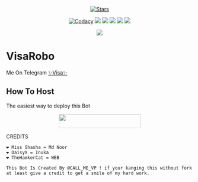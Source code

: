 <p align="center">
    <a href="https://github.com/callmevp/VisaRobo/stargazers"><img src="https://img.shields.io/github/stars/callmevp/VisaRobo?label=Stars&style=flat-square&logo=github&color=F10070" alt="Stars" /></a>
</p>
<p align="center">
    <a href="https://app.codacy.com/manual/callmevp/VisaRobo/dashboard"> <img src="https://img.shields.io/codacy/grade/4d58f2a402b54aed8a7d95f7add45a81?color=brightgreen&logo=codacy&logoColor=green&style=for-the-badge" alt="Codacy" /></a>
    <a href="https://github.com/callmevp/VisaRobo"> <img src="https://img.shields.io/github/repo-size/callmevp/VisaRobo?color=orange&logo=github&logoColor=green&style=for-the-badge" /></a>
    <a href="https://github.com/callmevp/VisaRobo/commits"> <img src="https://img.shields.io/github/last-commit/callmevp/VisaRobo?color=blue&logo=github&logoColor=green&style=for-the-badge" /></a>
    <a href="https://github.com/callmevp/VisaRobo/issues"> <img src="https://img.shields.io/github/issues/callmevp/VisaRobo?color=blueviolet&logo=github&logoColor=green&style=for-the-badge" /></a>
    <a href="https://github.com/callmevp/VisaRobo/network/members"> <img src="https://img.shields.io/github/forks/callmevp/VisaRobo?color=red&logo=github&logoColor=green&style=for-the-badge" /></a>  
    <a href="https://pypi.org/project/Telethon/"> <img src="https://img.shields.io/pypi/v/telethon?color=yellow&label=telethon&logo=python&logoColor=green&style=for-the-badge" /></a>
</p>

<p align="center">
  <img src="https://telegra.ph/file/522130e0afa9a33823657.png">
</p>

# VisaRobo
Me On Telegram [✨Visa✨](https://t.me/VisaRobo_bot)

## How To Host
The easiest way to deploy this Bot
<p align="center"><a href="https://heroku.com/deploy?template=https://github.com/callmevp/VisaRobo"> <img src="https://img.shields.io/badge/Deploy%20To%20Heroku-black?style=for-the-badge&logo=heroku" width="220" height="38.45"/></a></p>
 
CREDITS
```
❤️ Miss Shasha = Md Noor
❤️ DaisyX = Inuka
❤️ TheHamkerCat = WBB

This Bot Is Created By @CALL_ME_VP ! if your kanging this without fork at least give a credit to get a smile of my hard work.




```
